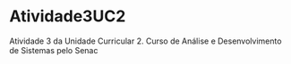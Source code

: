 # Atividade3UC2
Atividade 3 da Unidade Curricular 2. Curso de Análise e Desenvolvimento de Sistemas pelo Senac
